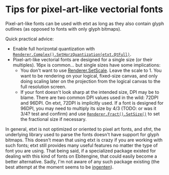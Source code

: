 # Tips for pixel-art-like vectorial fonts

Pixel-art-like fonts can be used with etxt as long as they also contain glyph outlines (as opposed to fonts with only glyph bitmaps).

Quick practical advice:
- Enable full horizontal quantization with [`Renderer.Complex().SetHorzQuantization(etxt.QtFull)`](https://pkg.go.dev/github.com/tinne26/etxt@v0.0.9-alpha.6#RendererFract.SetHorzQuantization).
- Pixel-art-like vectorial fonts are designed for a single size (or their multiples). 16px is common... but single sizes have some implications:
	- You don't want to use [Renderer.SetScale](). Leave the scale to 1. You want to be rendering on your logical, fixed-size canvas, and only doing scaling later on the projection from the logical canvas to the full resolution screen.
	- If your font doesn't look sharp at the intended size, DPI may be to blame. There are two common DPI values used in the wild: 72DPI and 96DPI. On etxt, 72DPI is implicitly used. If a font is designed for 96DPI, you may need to multiply its size by 4/3 (TODO: or was it 3/4? test and confirm) and use [`Renderer.Fract().SetSize()`](https://pkg.go.dev/github.com/tinne26/etxt@v0.0.9-alpha.6#RendererFract.SetSize) to set the fractional size if necessary.

In general, etxt is not optimized or oriented to pixel art fonts, and sfnt, the underlying library used to parse the fonts doesn't have support for glyph bitmaps. This doesn't mean that using etxt is crazy if you are working with such fonts; etxt still provides many useful features no matter the type of font you are using. That being said, if a specialized package existed for dealing with this kind of fonts on Ebitengine, that could easily become a better alternative. Sadly, I'm not aware of any such package existing (the best attempt at the moment seems to be [ingenten](https://github.com/Frabjous-Studios/ingenten)).
